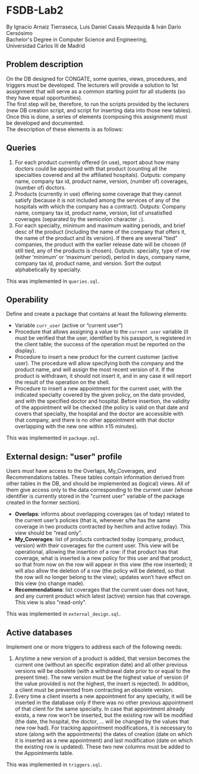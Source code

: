 # FSDB-Lab2
By Ignacio Arnaiz Tierraseca, Luis Daniel Casais Mezquida & Iván Darío Cersósimo  
Bachelor's Degree in Computer Science and Engineering,  
Universidad Carlos III de Madrid

## Problem description
On the DB designed for CONGATE, some queries, views, procedures, and triggers must be developed. The lecturers will provide a solution to 1st assignment that will serve as a common starting point for all students (so they have equal opportunities).  
The first step will be, therefore, to run the scripts provided by the lecturers (new DB creation script, and script for inserting data into those new tables). Once this is done, a series of elements (composing this assignment) must be developed and documented.  
The description of these elements is as follows:

## Queries
1. For each product currently offered (in use), report about how many doctors could be appointed with that product (counting all the specialties covered and all the affiliated hospitals). Outputs: company name, company tax id, product name, version, (number of) coverages, (number of) doctors.
2. Products (currently in use) offering some coverage that they cannot satisfy (because it is not included among the services of any of the hospitals with which the company has a contract). Outputs: Company name, company tax id, product name, version, list of unsatisfied coverages (separated by the semicolon character `;`).
3. For each specialty, minimum and maximum waiting periods, and brief desc of the product (including the name of the company that offers it, the name of the product and its version). If there are several “tied” companies, the product with the earlier release date will be chosen (if still tied, any of the products is chosen). Outputs: specialty, type of row (either ‘minimum’ or ‘maximum’ period), period in days, company name, company tax id, product name, and version. Sort the output alphabetically by specialty.

This was implemented in `queries.sql`.

## Operability
Define and create a package that contains at least the following elements:

* Variable `curr_user` (active or “current user”)
* Procedure that allows assigning a value to the `current user` variable (it must be verified that the user, identified by his passport, is registered in the client table; the success of the operation must be reported on the display).
* Procedure to insert a new product for the current customer (active user). The procedure will allow specifying both the company and the product name, and will assign the most recent version of it. If the product is withdrawn, it should not insert it, and in any case it will report the result of the operation on the shell. 
* Procedure to insert a new appointment for the current user, with the indicated specialty covered by the given policy, on the date provided, and with the specified doctor and hospital. Before insertion, the validity of the appointment will be checked (the policy is valid on that date and covers that specialty, the hospital and the doctor are accessible with that company, and there is no other appointment with that doctor overlapping with the new one within ±15 minutes).

This was implemented in `package.sql`.

## External design: "user" profile
Users must have access to the Overlaps, My_Coverages, and Recommendations tables. These tables contain information derived from other tables in the DB, and should be implemented as (logical) views. All of them give access only to the data corresponding to the current user (whose identifier is currently stored in the "current user" variable of the package created in the former section).

* **Overlaps**: informs about overlapping coverages (as of today) related to the current user’s policies (that is, whenever s/he has the same coverage in two products contracted by her/him and active today). This view should be “read only”.
* **My_Coverages**: list of products contracted today (company, product, version) with their coverages for the current user. This view will be operational, allowing the insertion of a row: if that product has that coverage, what is inserted is a new policy for this user and that product, so that from now on the row will appear in this view (the row inserted); it will also allow the deletion of a row (the policy will be deleted, so that the row will no longer belong to the view); updates won’t have effect on this view (no change made).
* **Recommendations**: list coverages that the current user does not have, and any current product which latest (active) version has that coverage. This view is also "read-only".

This was implemented in `external_design.sql`.

## Active databases
Implement one or more triggers to address each of the following needs:

1. Anytime a new version of a product is added, that version becomes the current one (without an specific expiration date) and all other previous versions will be obsolete (with a withdrawal date prior to or equal to the present time). The new version must be the highest value of version (if the value provided is not the highest, the insert is rejected). In addition, a client must be prevented from contracting an obsolete version.
2. Every time a client inserts a new appointment for any specialty, it will be inserted in the database only if there was no other previous appointment of that client for the same specialty. In case that appointment already exists, a new row won’t be inserted, but the existing row will be modified (the date, the hospital, the doctor, ... will be changed by the values that new row had). For tracking appointment modifications, it is necessary to store (along with the appointments) the dates of creation (date on which it is inserted as a new appointment) and last modification (date on which the existing row is updated). These two new columns must be added to the Appointments table.

This was implemented in `triggers.sql`.